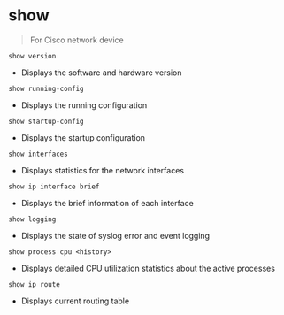 # show

> For Cisco network device


`show version`

- Displays the software and hardware version

`show running-config`

- Displays the running configuration

`show startup-config`

- Displays the startup configuration

`show interfaces`

- Displays statistics for the network interfaces

`show ip interface brief`

- Displays the brief information of each interface

`show logging`

- Displays the state of syslog error and event logging

`show process cpu <history>`

- Displays detailed CPU utilization statistics about the active processes

`show ip route`

- Displays current routing table

